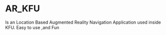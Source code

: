 # AR_KFU
Is an Location Based Augmented Reality Navigation Application used inside KFU.                     Easy to use ,and Fun
